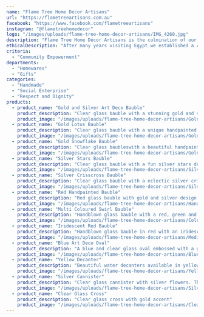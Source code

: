 ```yaml
---
name: "Flame Tree Home Decor Artisans"
url: "https://flametreeartisans.com.au"
facebook: "https://www.facebook.com/flametreeartisans"
instagram: "@flametreehomedecor"
logo: "/images/uploads/flame-tree-home-decor-artisans/IMG_4260.jpg"
description: "Flame Tree Home Décor Artisans is the culmination of our long term dream to start up a small business and bring this stunningly unique handblown glassware to you. Glass blowing is a dying art in Egypt and through our collaboration with the glassblowers we are supporting and ensuring the ethical treatment and financial security of a Cairo community.\r\nAll our Christmas baubles, ornaments and glassware are individually handblown and painted. They come in many different designs, shapes and sizes so please take a trip around our website and be blown away by our products."
ethicalDescription: "After many years visiting Egypt we established a connection with the Cairo glassblowers. Glassblowing is a dying art in Egypt and many people are unaware of the stunning beauty of their handicraft. Many of these people are struggling so we decided to do what we could to support them and ensure these true artisans were treated ethically and with the respect and dignity they so deserve. Through our collaboration we are pleased to showcase their creativity and talent and ensure this stunning art of glass blowing continues on."
criteria:
  - "Community Empowerment"
departments:
  - "Homewares"
  - "Gifts"
categories:
  - "Handmade"
  - "Social Enterprise"
  - "Respect and Dignity"
products:
  - product_name: "Gold and Silver Art Deco Bauble"
    product_description: "Clear glass bauble with a stunning gold and silver art deco design. Also available in blue, red and green."
    product_image: "/images/uploads/flame-tree-home-decor-artisans/Gold and Silver Art Deco Ball.JPG"
  - product_name: "Gold Lotus Bauble"
    product_description: "Clear glass bauble with a unique handpainted lotus design"
    product_image: "/images/uploads/flame-tree-home-decor-artisans/Gold Lotus Ball.jpg"
  - product_name: "Gold Snowflake Bauble"
    product_description: "Clear glass baubleswith a beautiful handpainted embossed gold snowflake. Also available in silver."
    product_image: "/images/uploads/flame-tree-home-decor-artisans/Gold Snowflake.JPG"
  - product_name: "Silver Stars Bauble"
    product_description: "Clear glass bauble with a fun silver stars design. Also available in gold"
    product_image: "/images/uploads/flame-tree-home-decor-artisans/Silver Stars Ball.jpg"
  - product_name: "Silver Crisscross Bauble"
    product_description: "Clear glass bauble with a eclectic silver crisscrossed design"
    product_image: "/images/uploads/flame-tree-home-decor-artisans/Silver Crisscross Ball.jpg"
  - product_name: "Red Handpainted Bauble"
    product_description: "Red glass bauble with gold and silver design. Also comes in pink, green and blue glass. Each bauble is unique as handpainted by different artisans."
    product_image: "/images/uploads/flame-tree-home-decor-artisans/Handpainted Red 1.JPG"
  - product_name: "Multi Coloured Swirl Bauble"
    product_description: "Handblown glass bauble with a red, green and blue swirl design. Also available in clear with a gold swirl design."
    product_image: "/images/uploads/flame-tree-home-decor-artisans/Coloured Swirl Ball.jpg"
  - product_name: "Iridescent Red Bauble"
    product_description: "Handblown glass bauble in red with an iridescent sheen. Also available in yellow, clear and a blue/green.  These baubles come in both small and medium sizes."
    product_image: "/images/uploads/flame-tree-home-decor-artisans/Medium Red Iridescent Ball.jpg"
  - product_name: "Blue Art Deco Oval"
    product_description: "A blue and clear glass oval embossed with a gold art decor design. Also available in red, green and clear."
    product_image: "/images/uploads/flame-tree-home-decor-artisans/Blue Aret Deco Oval 3.jpg"
  - product_name: "Yellow Decanter"
    product_description: "Beautiful water decanters available in yellow, pink and green. Comes with a glass"
    product_image: "/images/uploads/flame-tree-home-decor-artisans/Yellow decanter and glass.jpg"
  - product_name: "Silver Cannister"
    product_description: "Clear glass cannister with silver flowers. The possiblities are endless as to what use this for."
    product_image: "/images/uploads/flame-tree-home-decor-artisans/Silver Flower Cannister.jpg"
  - product_name: "Clear Glass Cross"
    product_description: "Clear glass cross with gold accent"
    product_image: "/images/uploads/flame-tree-home-decor-artisans/Clear Cross 2.JPG"
---
```

